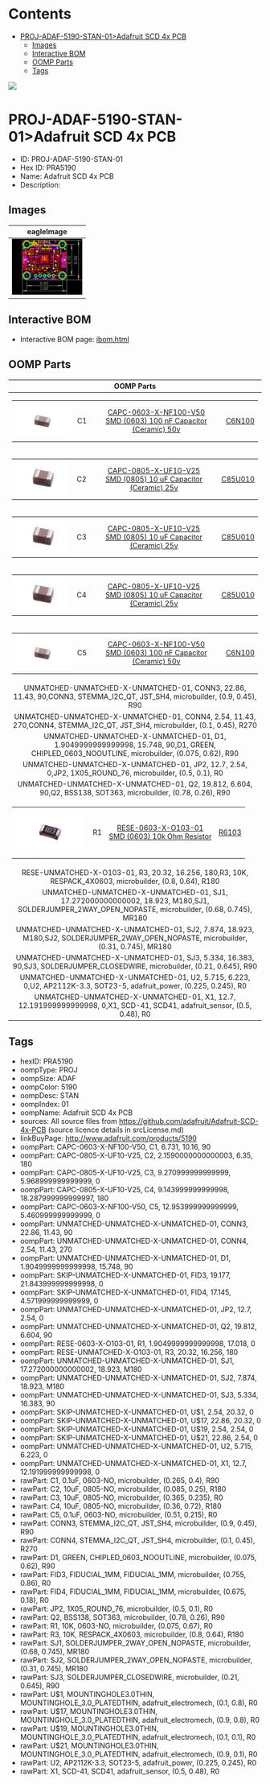 



Contents
========

* [PROJ-ADAF-5190-STAN-01>Adafruit SCD 4x PCB](#proj-adaf-5190-stan-01adafruit-scd-4x-pcb)
	* [Images](#images)
	* [Interactive BOM](#interactive-bom)
	* [OOMP Parts](#oomp-parts)
	* [Tags](#tags)
  
![][im]
# PROJ-ADAF-5190-STAN-01>Adafruit SCD 4x PCB

- ID: PROJ-ADAF-5190-STAN-01
- Hex ID: PRA5190
- Name: Adafruit SCD 4x PCB
- Description: 

## Images
  
  

|eagleImage|
| :---: |
|[![eagleImage](eagleImage_140.png)](eagleImage_600.png)|

## Interactive BOM

- Interactive BOM page: [ibom.html](kicad/bom/ibom.html)

## OOMP Parts
  

|OOMP Parts|
| :---: |
|<table><tr><td>![CAPC-0603-X-NF100-V50](https://raw.githubusercontent.com/oomlout/oomlout_OOMP_parts/main/CAPC-0603-X-NF100-V50/image_140.jpg)</td><td> C1</td><td>[CAPC-0603-X-NF100-V50<br>SMD (0603) 100 nF Capacitor (Ceramic) 50v](https://github.com/oomlout/oomlout_OOMP_parts/tree/main/CAPC-0603-X-NF100-V50/)</td><td>[C6N100](https://github.com/oomlout/oomlout_OOMP_parts/tree/main/CAPC-0603-X-NF100-V50/)</td></tr></table>|
|<table><tr><td>![CAPC-0805-X-UF10-V25](https://raw.githubusercontent.com/oomlout/oomlout_OOMP_parts/main/CAPC-0805-X-UF10-V25/image_140.jpg)</td><td> C2</td><td>[CAPC-0805-X-UF10-V25<br>SMD (0805) 10 uF Capacitor (Ceramic) 25v](https://github.com/oomlout/oomlout_OOMP_parts/tree/main/CAPC-0805-X-UF10-V25/)</td><td>[C85U010](https://github.com/oomlout/oomlout_OOMP_parts/tree/main/CAPC-0805-X-UF10-V25/)</td></tr></table>|
|<table><tr><td>![CAPC-0805-X-UF10-V25](https://raw.githubusercontent.com/oomlout/oomlout_OOMP_parts/main/CAPC-0805-X-UF10-V25/image_140.jpg)</td><td> C3</td><td>[CAPC-0805-X-UF10-V25<br>SMD (0805) 10 uF Capacitor (Ceramic) 25v](https://github.com/oomlout/oomlout_OOMP_parts/tree/main/CAPC-0805-X-UF10-V25/)</td><td>[C85U010](https://github.com/oomlout/oomlout_OOMP_parts/tree/main/CAPC-0805-X-UF10-V25/)</td></tr></table>|
|<table><tr><td>![CAPC-0805-X-UF10-V25](https://raw.githubusercontent.com/oomlout/oomlout_OOMP_parts/main/CAPC-0805-X-UF10-V25/image_140.jpg)</td><td> C4</td><td>[CAPC-0805-X-UF10-V25<br>SMD (0805) 10 uF Capacitor (Ceramic) 25v](https://github.com/oomlout/oomlout_OOMP_parts/tree/main/CAPC-0805-X-UF10-V25/)</td><td>[C85U010](https://github.com/oomlout/oomlout_OOMP_parts/tree/main/CAPC-0805-X-UF10-V25/)</td></tr></table>|
|<table><tr><td>![CAPC-0603-X-NF100-V50](https://raw.githubusercontent.com/oomlout/oomlout_OOMP_parts/main/CAPC-0603-X-NF100-V50/image_140.jpg)</td><td> C5</td><td>[CAPC-0603-X-NF100-V50<br>SMD (0603) 100 nF Capacitor (Ceramic) 50v](https://github.com/oomlout/oomlout_OOMP_parts/tree/main/CAPC-0603-X-NF100-V50/)</td><td>[C6N100](https://github.com/oomlout/oomlout_OOMP_parts/tree/main/CAPC-0603-X-NF100-V50/)</td></tr></table>|
|UNMATCHED-UNMATCHED-X-UNMATCHED-01, CONN3, 22.86, 11.43, 90,CONN3, STEMMA_I2C_QT, JST_SH4, microbuilder, (0.9, 0.45), R90|
|UNMATCHED-UNMATCHED-X-UNMATCHED-01, CONN4, 2.54, 11.43, 270,CONN4, STEMMA_I2C_QT, JST_SH4, microbuilder, (0.1, 0.45), R270|
|UNMATCHED-UNMATCHED-X-UNMATCHED-01, D1, 1.9049999999999998, 15.748, 90,D1, GREEN, CHIPLED_0603_NOOUTLINE, microbuilder, (0.075, 0.62), R90|
|UNMATCHED-UNMATCHED-X-UNMATCHED-01, JP2, 12.7, 2.54, 0,JP2, 1X05_ROUND_76, microbuilder, (0.5, 0.1), R0|
|UNMATCHED-UNMATCHED-X-UNMATCHED-01, Q2, 19.812, 6.604, 90,Q2, BSS138, SOT363, microbuilder, (0.78, 0.26), R90|
|<table><tr><td>![RESE-0603-X-O103-01](https://raw.githubusercontent.com/oomlout/oomlout_OOMP_parts/main/RESE-0603-X-O103-01/image_140.jpg)</td><td> R1</td><td>[RESE-0603-X-O103-01<br>SMD (0603) 10k Ohm Resistor](https://github.com/oomlout/oomlout_OOMP_parts/tree/main/RESE-0603-X-O103-01/)</td><td>[R6103](https://github.com/oomlout/oomlout_OOMP_parts/tree/main/RESE-0603-X-O103-01/)</td></tr></table>|
|RESE-UNMATCHED-X-O103-01, R3, 20.32, 16.256, 180,R3, 10K, RESPACK_4X0603, microbuilder, (0.8, 0.64), R180|
|UNMATCHED-UNMATCHED-X-UNMATCHED-01, SJ1, 17.272000000000002, 18.923, M180,SJ1, SOLDERJUMPER_2WAY_OPEN_NOPASTE, microbuilder, (0.68, 0.745), MR180|
|UNMATCHED-UNMATCHED-X-UNMATCHED-01, SJ2, 7.874, 18.923, M180,SJ2, SOLDERJUMPER_2WAY_OPEN_NOPASTE, microbuilder, (0.31, 0.745), MR180|
|UNMATCHED-UNMATCHED-X-UNMATCHED-01, SJ3, 5.334, 16.383, 90,SJ3, SOLDERJUMPER_CLOSEDWIRE, microbuilder, (0.21, 0.645), R90|
|UNMATCHED-UNMATCHED-X-UNMATCHED-01, U2, 5.715, 6.223, 0,U2, AP2112K-3.3, SOT23-5, adafruit_power, (0.225, 0.245), R0|
|UNMATCHED-UNMATCHED-X-UNMATCHED-01, X1, 12.7, 12.191999999999998, 0,X1, SCD-41, SCD41, adafruit_sensor, (0.5, 0.48), R0|

## Tags

- hexID: PRA5190
- oompType: PROJ
- oompSize: ADAF
- oompColor: 5190
- oompDesc: STAN
- oompIndex: 01
- oompName: Adafruit SCD 4x PCB
- sources: All source files from https://github.com/adafruit/Adafruit-SCD-4x-PCB (source licence details in srcLicense.md)
- linkBuyPage: http://www.adafruit.com/products/5190
- oompPart: CAPC-0603-X-NF100-V50, C1, 6.731, 10.16, 90
- oompPart: CAPC-0805-X-UF10-V25, C2, 2.1590000000000003, 6.35, 180
- oompPart: CAPC-0805-X-UF10-V25, C3, 9.270999999999999, 5.968999999999999, 0
- oompPart: CAPC-0805-X-UF10-V25, C4, 9.143999999999998, 18.287999999999997, 180
- oompPart: CAPC-0603-X-NF100-V50, C5, 12.953999999999999, 5.460999999999999, 0
- oompPart: UNMATCHED-UNMATCHED-X-UNMATCHED-01, CONN3, 22.86, 11.43, 90
- oompPart: UNMATCHED-UNMATCHED-X-UNMATCHED-01, CONN4, 2.54, 11.43, 270
- oompPart: UNMATCHED-UNMATCHED-X-UNMATCHED-01, D1, 1.9049999999999998, 15.748, 90
- oompPart: SKIP-UNMATCHED-X-UNMATCHED-01, FID3, 19.177, 21.843999999999998, 0
- oompPart: SKIP-UNMATCHED-X-UNMATCHED-01, FID4, 17.145, 4.571999999999999, 0
- oompPart: UNMATCHED-UNMATCHED-X-UNMATCHED-01, JP2, 12.7, 2.54, 0
- oompPart: UNMATCHED-UNMATCHED-X-UNMATCHED-01, Q2, 19.812, 6.604, 90
- oompPart: RESE-0603-X-O103-01, R1, 1.9049999999999998, 17.018, 0
- oompPart: RESE-UNMATCHED-X-O103-01, R3, 20.32, 16.256, 180
- oompPart: UNMATCHED-UNMATCHED-X-UNMATCHED-01, SJ1, 17.272000000000002, 18.923, M180
- oompPart: UNMATCHED-UNMATCHED-X-UNMATCHED-01, SJ2, 7.874, 18.923, M180
- oompPart: UNMATCHED-UNMATCHED-X-UNMATCHED-01, SJ3, 5.334, 16.383, 90
- oompPart: SKIP-UNMATCHED-X-UNMATCHED-01, U$1, 2.54, 20.32, 0
- oompPart: SKIP-UNMATCHED-X-UNMATCHED-01, U$17, 22.86, 20.32, 0
- oompPart: SKIP-UNMATCHED-X-UNMATCHED-01, U$19, 2.54, 2.54, 0
- oompPart: SKIP-UNMATCHED-X-UNMATCHED-01, U$21, 22.86, 2.54, 0
- oompPart: UNMATCHED-UNMATCHED-X-UNMATCHED-01, U2, 5.715, 6.223, 0
- oompPart: UNMATCHED-UNMATCHED-X-UNMATCHED-01, X1, 12.7, 12.191999999999998, 0
- rawPart: C1, 0.1uF, 0603-NO, microbuilder, (0.265, 0.4), R90
- rawPart: C2, 10uF, 0805-NO, microbuilder, (0.085, 0.25), R180
- rawPart: C3, 10uF, 0805-NO, microbuilder, (0.365, 0.235), R0
- rawPart: C4, 10uF, 0805-NO, microbuilder, (0.36, 0.72), R180
- rawPart: C5, 0.1uF, 0603-NO, microbuilder, (0.51, 0.215), R0
- rawPart: CONN3, STEMMA_I2C_QT, JST_SH4, microbuilder, (0.9, 0.45), R90
- rawPart: CONN4, STEMMA_I2C_QT, JST_SH4, microbuilder, (0.1, 0.45), R270
- rawPart: D1, GREEN, CHIPLED_0603_NOOUTLINE, microbuilder, (0.075, 0.62), R90
- rawPart: FID3, FIDUCIAL_1MM, FIDUCIAL_1MM, microbuilder, (0.755, 0.86), R0
- rawPart: FID4, FIDUCIAL_1MM, FIDUCIAL_1MM, microbuilder, (0.675, 0.18), R0
- rawPart: JP2, 1X05_ROUND_76, microbuilder, (0.5, 0.1), R0
- rawPart: Q2, BSS138, SOT363, microbuilder, (0.78, 0.26), R90
- rawPart: R1, 10K, 0603-NO, microbuilder, (0.075, 0.67), R0
- rawPart: R3, 10K, RESPACK_4X0603, microbuilder, (0.8, 0.64), R180
- rawPart: SJ1, SOLDERJUMPER_2WAY_OPEN_NOPASTE, microbuilder, (0.68, 0.745), MR180
- rawPart: SJ2, SOLDERJUMPER_2WAY_OPEN_NOPASTE, microbuilder, (0.31, 0.745), MR180
- rawPart: SJ3, SOLDERJUMPER_CLOSEDWIRE, microbuilder, (0.21, 0.645), R90
- rawPart: U$1, MOUNTINGHOLE3.0THIN, MOUNTINGHOLE_3.0_PLATEDTHIN, adafruit_electromech, (0.1, 0.8), R0
- rawPart: U$17, MOUNTINGHOLE3.0THIN, MOUNTINGHOLE_3.0_PLATEDTHIN, adafruit_electromech, (0.9, 0.8), R0
- rawPart: U$19, MOUNTINGHOLE3.0THIN, MOUNTINGHOLE_3.0_PLATEDTHIN, adafruit_electromech, (0.1, 0.1), R0
- rawPart: U$21, MOUNTINGHOLE3.0THIN, MOUNTINGHOLE_3.0_PLATEDTHIN, adafruit_electromech, (0.9, 0.1), R0
- rawPart: U2, AP2112K-3.3, SOT23-5, adafruit_power, (0.225, 0.245), R0
- rawPart: X1, SCD-41, SCD41, adafruit_sensor, (0.5, 0.48), R0



[im]: eagleImage_450.png
